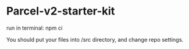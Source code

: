 # Parcel-v2-starter-kit

run in terminal:
npm ci

You should put your files into /src directory, and change repo settings.
